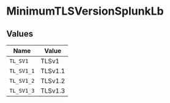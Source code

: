 # MinimumTLSVersionSplunkLb


## Values

| Name       | Value      |
| ---------- | ---------- |
| `TL_SV1`   | TLSv1      |
| `TL_SV1_1` | TLSv1.1    |
| `TL_SV1_2` | TLSv1.2    |
| `TL_SV1_3` | TLSv1.3    |